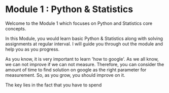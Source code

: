 # Module 1 : Python & Statistics

Welcome to the Module 1 which focuses on Python and Statistics core concepts.


In this Module, you would learn basic Python & Statistics along with solving assignments at regular interval. I will guide you through out the module and help you as you progress.

As you know, it is very important to learn 'how to google'. As we all know, we can not improve if we can not measure. Therefore, you can consider the amount of time to find solution on google as the right parameter for measurement. So, as you grow, you should improve on it.

The key lies in the fact that you have to spend

